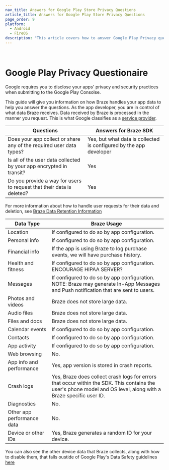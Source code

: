 ```yaml
---
nav_title: Answers for Google Play Store Privacy Questions
article_title: Answers for Google Play Store Privacy Questions
page_order: 9
platform: 
  - Android
  - FireOS
description: "This article covers how to answer Google Play Privacy questions"
---
```

<br>

# Google Play Privacy Questionaire

Google requires you to disclose your apps' privacy and security practices when submitting to the Google Play Consolse.

This guide will give you information on how Braze handles your app data to help you answer the questions. As the app developer, you are in control of what data Braze receives. Data received by Braze is processed in the manner you request. This is what Google classifies as a [service provider][3]. 

|Questions|Answers for Braze SDK|
|---|---|
|Does your app collect or share any of the required user data types?|Yes, but what data is collected is configured by the app developer|
|Is all of the user data collected by your app encrypted in transit?|Yes|
|Do you provide a way for users to request that their data is deleted?|Yes|

For more information about how to handle user requests for their data and deletion, see [Braze Data Retention Information][1]

|Data Type|Braze Usage|
|---|---|
|Location|If configured to do so by app configuration.|
|Personal info|If configured to do so by app configuration.|
|Financial info|If the app is using Braze to log purchase events, we will have purchase history.|
|Health and fitness|If configured to do so by app configuration. ENCOURAGE HIPAA SERVER?|
|Messages|If configured to do so by app configuration.  NOTE: Braze may generate In-App Messages and Push notification that are sent to users.|
|Photos and videos|Braze does not store large data.|
|Audio files|Braze does not store large data.|
|Files and docs|Braze does not store large data.|
|Calendar events|If configured to do so by app configuration.|
|Contacts|If configured to do so by app configuration.|
|App activity|If configured to do so by app configuration.|
|Web browsing|No.|
|App info and performance|Yes, app version is stored in crash reports.|
|Crash logs|Yes, Braze does collect crash logs for errors that occur within the SDK. This contains the user's phone model and OS level, along with a Braze specific user ID.|
|Diagnostics|No.|
|Other app performance data|No.|
|Device or other IDs|Yes, Braze generates a random ID for your device.|

You can also see the other device data that Braze collects, along with how to disable them, that falls oustide of Google Play's Data Safety guidelines [here][2]

[1]: https://www.braze.com/docs/api/data_retention/
[2]: https://www.braze.com/docs/developer_guide/platform_integration_guides/android/storage
[3]: https://support.google.com/googleplay/android-developer/answer/10787469?hl=en#zippy=%2Cwhat-kinds-of-activities-can-service-providers-perform